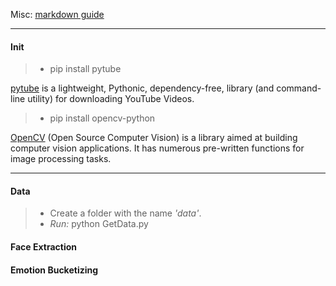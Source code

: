 Misc: [markdown guide](https://www.markdownguide.org/basic-syntax/)

---

#### Init
> - pip install pytube

[pytube](https://python-pytube.readthedocs.io/en/latest/) is a lightweight, Pythonic, dependency-free, library (and command-line utility) for downloading YouTube Videos.

> - pip install opencv-python

[OpenCV](https://opencv.org/) (Open Source Computer Vision) is a library aimed at building computer vision applications. It has numerous pre-written functions for image processing tasks.

***


#### Data

> - Create a folder with the name _'data'_. 
> - _Run:_ python GetData.py

#### Face Extraction


#### Emotion Bucketizing
